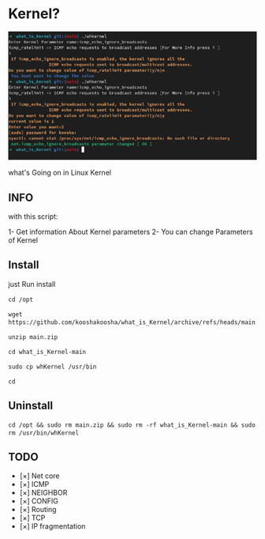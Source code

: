 # Kernel?

![whkernel](./whkernel.png "whkernel image")

what's Going on in Linux Kernel

## INFO

with this script:

1- Get information About Kernel parameters 
2- You can change Parameters of Kernel


## Install 

just Run install

```
cd /opt 
```
```
wget https://github.com/kooshakoosha/what_is_Kernel/archive/refs/heads/main.zip 
```
```
unzip main.zip
```
```
cd what_is_Kernel-main
```
```
sudo cp whKernel /usr/bin
```
```
cd
```




## Uninstall 

```
cd /opt && sudo rm main.zip && sudo rm -rf what_is_Kernel-main && sudo rm /usr/bin/whKernel
```


## TODO

- [×] Net core
- [×] ICMP
- [×] NEIGHBOR
- [×] CONFIG
- [×] Routing
- [×] TCP
- [×] IP fragmentation
